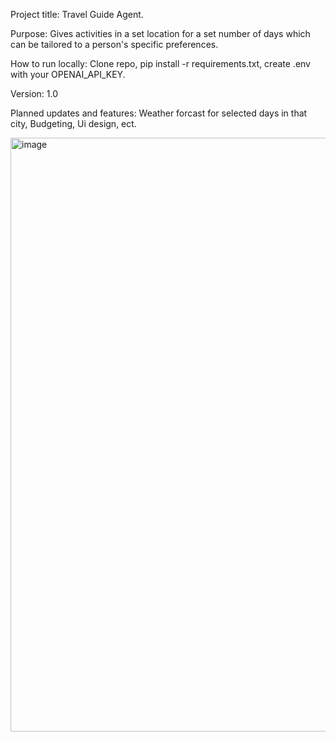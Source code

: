 Project title: Travel Guide Agent.

Purpose: Gives activities in a set location for a set number of days which can be tailored to a person's specific preferences.

How to run locally: Clone repo, pip install -r requirements.txt, create .env with your OPENAI_API_KEY.

Version: 1.0 

Planned updates and features: Weather forcast for selected days in that city, Budgeting, Ui design, ect.

<img width="876" height="950" alt="image" src="https://github.com/user-attachments/assets/856f7710-d1a2-4612-936a-18042c33e900" />
